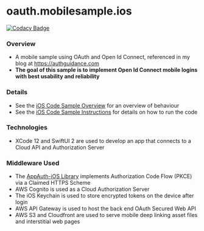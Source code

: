 # oauth.mobilesample.ios

[![Codacy Badge](https://app.codacy.com/project/badge/Grade/f7629f3989ab40a199043f1d84dd8fb5)](https://www.codacy.com/gh/gary-archer/oauth.mobilesample.ios/dashboard?utm_source=github.com&amp;utm_medium=referral&amp;utm_content=gary-archer/oauth.mobilesample.ios&amp;utm_campaign=Badge_Grade)

### Overview

* A mobile sample using OAuth and Open Id Connect, referenced in my blog at https://authguidance.com
* **The goal of this sample is to implement Open Id Connect mobile logins with best usability and reliability**

### Details

* See the [iOS Code Sample Overview](https://authguidance.com/2020/02/22/ios-code-sample-overview/) for an overview of behaviour
* See the [iOS Code Sample Instructions](https://authguidance.com/2020/02/22/how-to-run-the-ios-code-sample/) for details on how to run the code

### Technologies

* XCode 12 and SwiftUI 2 are used to develop an app that connects to a Cloud API and Authorization Server

### Middleware Used

* The [AppAuth-iOS Library](https://github.com/openid/AppAuth-iOS) implements Authorization Code Flow (PKCE) via a Claimed HTTPS Scheme
* AWS Cognito is used as a Cloud Authorization Server
* The iOS Keychain is used to store encrypted tokens on the device after login
* AWS API Gateway is used to host the back end OAuth Secured Web API
* AWS S3 and Cloudfront are used to serve mobile deep linking asset files and interstitial web pages
